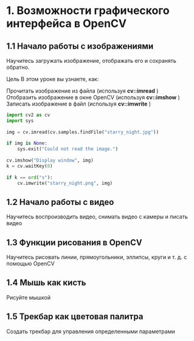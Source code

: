 # 1. Возможности графического интерфейса в OpenCV

 ## 1.1 Начало работы с изображениями

Научитесь загружать изображение, отображать его и сохранять обратно.

Цель
В этом уроке вы узнаете, как:

Прочитать изображение из файла       (используя **cv::imread** )\
Отобразить изображение в окне OpenCV (используя **cv::imshow** )\
Записать изображение в файл          (используя **cv::imwrite** )

``` python
import cv2 as cv
import sys
 
img = cv.imread(cv.samples.findFile("starry_night.jpg"))
 
if img is None:
    sys.exit("Could not read the image.")
 
cv.imshow("Display window", img)
k = cv.waitKey(0)
 
if k == ord("s"):
    cv.imwrite("starry_night.png", img)
```

## 1.2 Начало работы с видео

Научитесь воспроизводить видео, снимать видео с камеры и писать видео

## 1.3 Функции рисования в OpenCV

Научитесь рисовать линии, прямоугольники, эллипсы, круги и т. д. с помощью OpenCV

## 1.4 Мышь как кисть

Рисуйте мышкой

## 1.5 Трекбар как цветовая палитра

Создать трекбар для управления определенными параметрами
